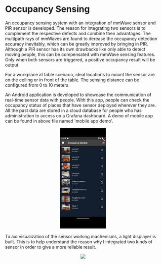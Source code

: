 # Occupancy Sensing
An occupancy sensing system with an integration of mmWave sensor and PIR sensor is developed. The reason for integrating two sensors is to complement the respective defects and combine their advantages. The multipath rays of mmWaves are found to derease the occupancy detection accuracy inevitably, which can be greatly improved by bringing in PIR. Although a PIR sensor has its own drawbacks like only able to detect moving people, this can be compensated with mmWave sensing features. Only when both sensors are triggered, a positive occupancy result will be output. 

For a workplace at table scenario, ideal locations to mount the sensor are on the ceiling or in front of the table. The sensing distance can be configured from 0 to 10 meters. 

An Android application is developed to showcase the communication of real-time sensor data with people. With this app, people can check the occupancy status of places that have sensor deployed wherever they are. All the past data are stored in a cloud database for people who has administration to access on a Grafana dashboard. A demo of mobile app can be found in above file named 'mobile app demo'.

<p align="center">
<img
src="https://github.com/ucfnnbx/occupancy-sensing/blob/main/readme_images/mobile_app.png" width="150">
</p>

To aid visualization of the sensor working machenisms, a light displayer is built. This is to help understand the reason why I integrated two kinds of sensor in order to give a more reliable result. 

<p align="center">
<img
src="https://github.com/ucfnnbx/occupancy-sensing/blob/main/readme_images/light%20displayer.jpg" width="250">
</p>
